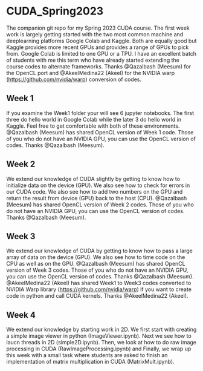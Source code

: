 # CUDA_Spring2023
The companion git repo for my Spring 2023 CUDA course. The first week work is largely getting started with the two most common machine and deeplearning platforms Google Colab and Kaggle. Both are equally good but Kaggle provides more recent GPUs and provides a range of GPUs to pick from. Google Colab is limited to one GPU or a TPU. I have an excellent batch of students with me this term who have already started extending the course codes to alternate frameworks. Thanks @Qazalbash (Meesum) for the OpenCL port and @AkeelMedina22 (Akeel) for the NVIDIA warp  (https://github.com/nvidia/warp) conversion of codes.

## Week 1
If you examine the Week1 folder your will see 6 jupyter notebooks. The first three do hello world in Google Colab while the later 3 do hello world in Kaggle. Feel free to get comfortable with both of these environments. @Qazalbash (Meesum) has shared OpenCL version of Week 1 code. Those of you who do not have an NVIDIA GPU, you can use the OpenCL version of codes. Thanks @Qazalbash (Meesum).

## Week 2
We extend our knowledge of CUDA slightly by getting to know how to initialize data on the device (GPU). We also see how to check for errors in our CUDA code. We also see how to add two numbers on the GPU and return the result from device (GPU) back to the host (CPU). @Qazalbash (Meesum) has shared OpenCL version of Week 2 codes. Those of you who do not have an NVIDIA GPU, you can use the OpenCL version of codes. Thanks @Qazalbash (Meesum).

## Week 3
We extend our knowledge of CUDA by getting to know how to pass a large array of data on the device (GPU). We also see how to time code on the CPU as well as on the GPU. @Qazalbash (Meesum) has shared OpenCL version of Week 3 codes. Those of you who do not have an NVIDIA GPU, you can use the OpenCL version of codes. Thanks @Qazalbash (Meesum).
@AkeelMedina22 (Akeel) has shared Week1 to Week3 codes converted to NVIDIA Warp library (https://github.com/nvidia/warp) if you want to create code in python and call CUDA kernels. Thanks @AkeelMedina22 (Akeel).

## Week 4
We extend our knowledge by starting work in 2D. We first start with creating a simple image viewer in python (ImageViewer.ipynb). Next we see how to laucn threads in 2D (simple2D.ipynb). Then, we look at how to do raw image processing in CUDA (RawImageProcessing.ipynb) and Finally, we wrap up this week with a small task where students are asked to finish an implementation of matrix multiplication in CUDA (MatrixMult.ipynb). 
